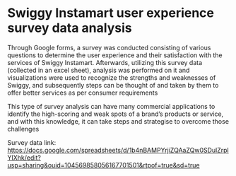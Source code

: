 # Swiggy Instamart user experience survey data analysis

Through Google forms, a survey was conducted consisting of various questions to determine the user experience and their satisfaction with the services of Swiggy Instamart. Afterwards, utilizing this survey data (collected in an excel sheet), analysis was performed on it and visualizations were used to recognize the strengths and weaknesses of Swiggy, and subsequently steps can be thought of and taken by them to offer better services as per consumer requirements  

This type of survey analysis can have many commercial applications to identify the high-scoring and weak spots of a brand’s products or service, and with this knowledge, it can take steps and strategise to overcome those challenges  





  
Survey data link: https://docs.google.com/spreadsheets/d/1b4nBAMPYrjiZQAaZQw0SDulZrplYIXhk/edit?usp=sharing&ouid=104569858056167701501&rtpof=true&sd=true
